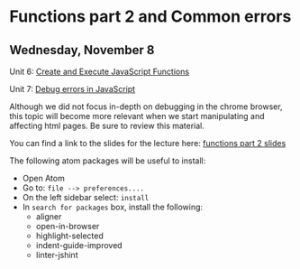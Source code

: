 # Functions part 2 and Common errors
## Wednesday, November 8

Unit 6: [Create and Execute JavaScript Functions](https://learn.galvanize.com/cohorts/336/units/3957)

Unit 7: [Debug errors in JavaScript](https://learn.galvanize.com/cohorts/336/units/3958)

Although we did not focus in-depth on debugging in the chrome browser, this topic will become more relevant when we start manipulating
and affecting html pages. Be sure to review this material.

You can find a link to the slides for the lecture here:
[functions part 2 slides](https://docs.google.com/presentation/d/1dgST5yJBtPzoPLErS5WrmdmAvGVj0IR6nvrcyKAClcY/edit?usp=sharing)

The following atom packages will be useful to install:
- Open Atom
- Go to: `file --> preferences....`
- On the left sidebar select: `install`
- In `search for packages` box, install the following:
  - aligner
  - open-in-browser
  - highlight-selected
  - indent-guide-improved
  - linter-jshint
